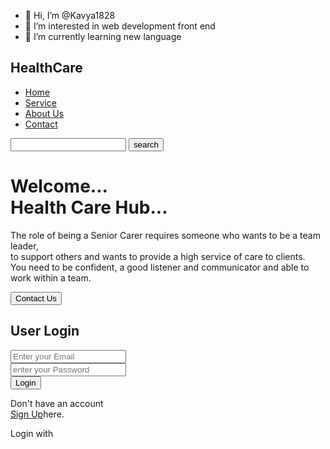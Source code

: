 - 👋 Hi, I’m @Kavya1828
- 👀 I’m interested in web development front end
- 🌱 I’m currently learning new language


<!---
Kavya1828/Kavya1828 is a ✨ special ✨ repository because its `README.md` (this file) appears on your GitHub profile.
You can click the Preview link to take a look at your changes.
--->

<!DOCTYPE html>
<html lang = "en">
<head>
    <meta charset = "UTF-8">
    <meta http-equiv = "X-UA-Compatible" content ="IE=edge">
    <meta name ="viewport" content =" width=device-width,initial-scale=1.0">
    <link rel = "stylesheet" href="style.css">
    <title>Healthcare webpage</title>
    
</head>
<body>
    <div class = "main">
        <div class = "header">
            <div class = "icon">
                <h2 class ="logo">HealthCare</h2>
            </div>
            <div class = "nav">
                <ul>
                    <li><a href="#">Home</a></li>
                    <li><a href ="#">Service</a></li>
                    <li><a href ="#">About Us</a></li>
                    <li><a href ="#">Contact</a></li>
                </ul>
            </div>
            <div class ="search">
                <input type = "text">
                <button>search</button>
            </div>
        </div>
        <div class = "content">
            <h1>Welcome... <br><span>Health Care Hub</span>...</h1>
            <p>The role of being a Senior Carer requires someone who wants to be a team leader,<br>
                to support others and wants to provide a high service of care to clients.<br>
                You need to be confident, a good listener and communicator and able to work within a team.</p>
            <button class="btn cn_btn">Contact Us</button>
        </div>
        <div class="form">
            <h2>User Login</h2>
            <input type="email" placeholder="Enter your Email"><br>
            <input type="password" placeholder="enter your Password"><br>
            <button class="btn li_btn">Login</button>
            <p class="link">Don't have an account <br> <a href="#">Sign Up</a>here.</p>
            <p class="liw">Login with</p>
            <div class="icons">
                <ion-icon name="logo-google"></ion-icon>
                <ion-icon name="logo-facebook"></ion-icon>
                <ion-icon name="logo-twitter"></ion-icon>
            </div>    
        </div>
    </div>
    <script type="module" src="https://unpkg.com/ionicons@7.1.0/dist/ionicons/ionicons.esm.js"></script>
<script nomodule src="https://unpkg.com/ionicons@7.1.0/dist/ionicons/ionicons.js"></script>
</body>
</html>
